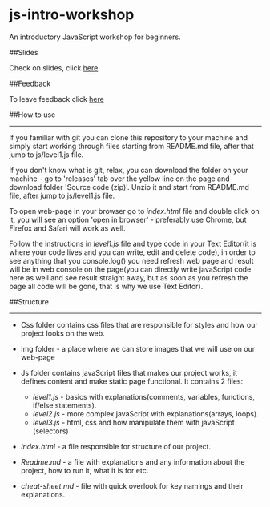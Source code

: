# js-intro-workshop

An introductory JavaScript workshop for beginners.

##Slides

Check on slides, click [here](https://slides.com/tanyabutenko/ngs-intro/live#/)


##Feedback

To leave feedback click [here](https://goo.gl/forms/YcRG0hQkUbY3cWCu2)


##How to use
_______________



If you familiar with git you can clone this repository to your machine and simply start working
through files starting from README.md file, after that jump to js/level1.js file.


If you don't know what is git, relax, you can download the folder on your machine - go to
'releases' tab over the yellow line on the page and download folder 'Source code (zip)'.
Unzip it and start from README.md file, after jump to js/level1.js file.


To open web-page in your browser go to _index.html_ file and double click on it, you will see
an option 'open in browser' - preferably use Chrome, but Firefox and Safari will work as well.

Follow the instructions in _level1.js_ file and type code in your Text Editor(it is where your code lives and you can write, edit and delete code), in order to see anything that you console.log() you need refresh web page and result will be in web console on the page(you can directly write javaScript code here as well and see result straight away, but as soon as you refresh the page all code will be gone, that is why we use Text Editor).



##Structure
____________________


- Css folder contains css files that are responsible for styles and how our project looks on the web.

- img folder - a place where we can store images that we will use on our web-page

- Js folder contains javaScript files that makes our project works, it defines content and make static page functional.
    It contains 2 files:
    - _level1.js_ - basics with explanations(comments, variables, functions, if/else statements).
    - _level2.js_ - more complex javaScript with explanations(arrays, loops).
    - _level3.js_ - html, css and how manipulate them with javaScript (selectors)

- _index.html_ - a file responsible for structure of our project.

- _Readme.md_ - a file with explanations and any information about the project, how to run it, what it is for etc.

- _cheat-sheet.md_ - file with quick overlook for key namings and their explanations.
